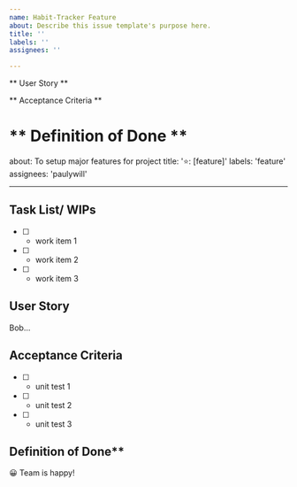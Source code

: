 ```yaml
---
name: Habit-Tracker Feature
about: Describe this issue template's purpose here.
title: ''
labels: ''
assignees: ''

---
```


** User Story **

** Acceptance Criteria **

** Definition of Done **
=======
about: To setup major features for project
title: '⭐: [feature]'
labels: 'feature'
assignees: 'paulywill'

---
## Task List/ WIPs
- [ ] - work item 1
- [ ] - work item 2
- [ ] - work item 3

## User Story
Bob...

## Acceptance Criteria
- [ ] - unit test 1
- [ ] - unit test 2
- [ ] - unit test 3

## Definition of Done**
😀 Team is happy!